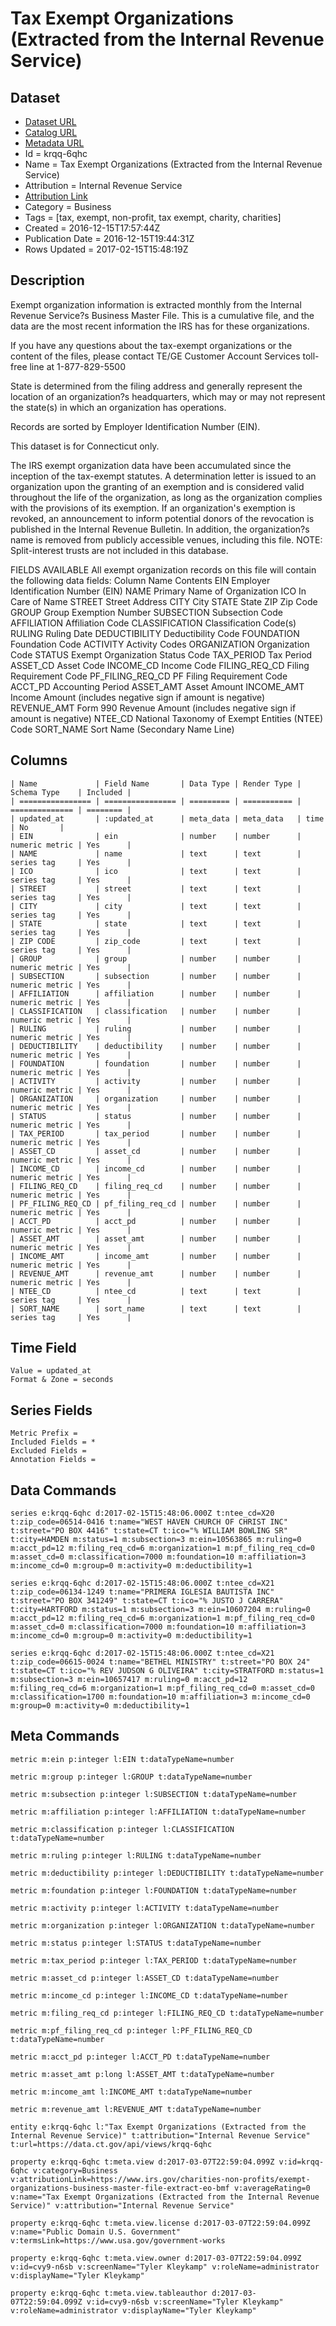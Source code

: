 # Tax Exempt Organizations (Extracted from the Internal Revenue Service)

## Dataset

* [Dataset URL](https://data.ct.gov/api/views/krqq-6qhc/rows.json?max_rows=100)
* [Catalog URL](https://catalog.data.gov/dataset/tax-exempt-organizations-extracted-from-the-internal-revenue-service)
* [Metadata URL](https://data.ct.gov/api/views/krqq-6qhc)
* Id = krqq-6qhc
* Name = Tax Exempt Organizations (Extracted from the Internal Revenue Service)
* Attribution = Internal Revenue Service
* [Attribution Link](https://www.irs.gov/charities-non-profits/exempt-organizations-business-master-file-extract-eo-bmf)
* Category = Business
* Tags = [tax, exempt, non-profit, tax exempt, charity, charities]
* Created = 2016-12-15T17:57:44Z
* Publication Date = 2016-12-15T19:44:31Z
* Rows Updated = 2017-02-15T15:48:19Z

## Description

Exempt organization information is extracted monthly from the Internal Revenue Service?s Business Master File. This is a cumulative file, and the data are the most recent information the IRS has for these organizations.

If you have any questions about the tax-exempt organizations or the content of the files, please contact TE/GE Customer Account Services toll-free line at 1-877-829-5500

State is determined from the filing address and generally represent the location of an organization?s headquarters, which may or may not represent the state(s) in which an organization has operations.

Records are sorted by Employer Identification Number (EIN). 

This dataset is for Connecticut only.

The IRS exempt organization data have been accumulated since the inception of the tax-exempt statutes. A determination letter is issued to an organization upon the granting of an exemption and is considered valid throughout the life of the organization, as long as the organization complies with the provisions of its exemption.
If an organization's exemption is revoked, an announcement to inform potential donors of the revocation is published in the Internal Revenue Bulletin. In addition, the organization?s name is removed from publicly accessible venues, including this file. NOTE: Split-interest trusts are not included in this database.

FIELDS AVAILABLE
All exempt organization records on this file will contain the following data fields:
Column Name Contents
EIN Employer Identification Number (EIN)
NAME Primary Name of Organization
ICO In Care of Name
STREET Street Address
CITY City
STATE State
ZIP Zip Code 
GROUP Group Exemption Number
SUBSECTION Subsection Code
AFFILIATION Affiliation Code
CLASSIFICATION Classification Code(s)
RULING Ruling Date
DEDUCTIBILITY Deductibility Code
FOUNDATION Foundation Code
ACTIVITY Activity Codes
ORGANIZATION Organization Code
STATUS Exempt Organization Status Code
TAX_PERIOD Tax Period
ASSET_CD Asset Code
INCOME_CD Income Code
FILING_REQ_CD Filing Requirement Code
PF_FILING_REQ_CD PF Filing Requirement Code
ACCT_PD Accounting Period
ASSET_AMT Asset Amount
INCOME_AMT Income Amount (includes negative sign if amount is negative)
REVENUE_AMT Form 990 Revenue Amount (includes negative sign if amount is negative)
NTEE_CD National Taxonomy of Exempt Entities (NTEE) Code
SORT_NAME Sort Name (Secondary Name Line)

## Columns

```ls
| Name             | Field Name       | Data Type | Render Type | Schema Type    | Included | 
| ================ | ================ | ========= | =========== | ============== | ======== | 
| updated_at       | :updated_at      | meta_data | meta_data   | time           | No       | 
| EIN              | ein              | number    | number      | numeric metric | Yes      | 
| NAME             | name             | text      | text        | series tag     | Yes      | 
| ICO              | ico              | text      | text        | series tag     | Yes      | 
| STREET           | street           | text      | text        | series tag     | Yes      | 
| CITY             | city             | text      | text        | series tag     | Yes      | 
| STATE            | state            | text      | text        | series tag     | Yes      | 
| ZIP CODE         | zip_code         | text      | text        | series tag     | Yes      | 
| GROUP            | group            | number    | number      | numeric metric | Yes      | 
| SUBSECTION       | subsection       | number    | number      | numeric metric | Yes      | 
| AFFILIATION      | affiliation      | number    | number      | numeric metric | Yes      | 
| CLASSIFICATION   | classification   | number    | number      | numeric metric | Yes      | 
| RULING           | ruling           | number    | number      | numeric metric | Yes      | 
| DEDUCTIBILITY    | deductibility    | number    | number      | numeric metric | Yes      | 
| FOUNDATION       | foundation       | number    | number      | numeric metric | Yes      | 
| ACTIVITY         | activity         | number    | number      | numeric metric | Yes      | 
| ORGANIZATION     | organization     | number    | number      | numeric metric | Yes      | 
| STATUS           | status           | number    | number      | numeric metric | Yes      | 
| TAX_PERIOD       | tax_period       | number    | number      | numeric metric | Yes      | 
| ASSET_CD         | asset_cd         | number    | number      | numeric metric | Yes      | 
| INCOME_CD        | income_cd        | number    | number      | numeric metric | Yes      | 
| FILING_REQ_CD    | filing_req_cd    | number    | number      | numeric metric | Yes      | 
| PF_FILING_REQ_CD | pf_filing_req_cd | number    | number      | numeric metric | Yes      | 
| ACCT_PD          | acct_pd          | number    | number      | numeric metric | Yes      | 
| ASSET_AMT        | asset_amt        | number    | number      | numeric metric | Yes      | 
| INCOME_AMT       | income_amt       | number    | number      | numeric metric | Yes      | 
| REVENUE_AMT      | revenue_amt      | number    | number      | numeric metric | Yes      | 
| NTEE_CD          | ntee_cd          | text      | text        | series tag     | Yes      | 
| SORT_NAME        | sort_name        | text      | text        | series tag     | Yes      | 
```

## Time Field

```ls
Value = updated_at
Format & Zone = seconds
```

## Series Fields

```ls
Metric Prefix = 
Included Fields = *
Excluded Fields = 
Annotation Fields = 
```

## Data Commands

```ls
series e:krqq-6qhc d:2017-02-15T15:48:06.000Z t:ntee_cd=X20 t:zip_code=06514-0416 t:name="WEST HAVEN CHURCH OF CHRIST INC" t:street="PO BOX 4416" t:state=CT t:ico="% WILLIAM BOWLING SR" t:city=HAMDEN m:status=1 m:subsection=3 m:ein=10563865 m:ruling=0 m:acct_pd=12 m:filing_req_cd=6 m:organization=1 m:pf_filing_req_cd=0 m:asset_cd=0 m:classification=7000 m:foundation=10 m:affiliation=3 m:income_cd=0 m:group=0 m:activity=0 m:deductibility=1

series e:krqq-6qhc d:2017-02-15T15:48:06.000Z t:ntee_cd=X21 t:zip_code=06134-1249 t:name="PRIMERA IGLESIA BAUTISTA INC" t:street="PO BOX 341249" t:state=CT t:ico="% JUSTO J CARRERA" t:city=HARTFORD m:status=1 m:subsection=3 m:ein=10607204 m:ruling=0 m:acct_pd=12 m:filing_req_cd=6 m:organization=1 m:pf_filing_req_cd=0 m:asset_cd=0 m:classification=7000 m:foundation=10 m:affiliation=3 m:income_cd=0 m:group=0 m:activity=0 m:deductibility=1

series e:krqq-6qhc d:2017-02-15T15:48:06.000Z t:ntee_cd=X21 t:zip_code=06615-0024 t:name="BETHEL MINISTRY" t:street="PO BOX 24" t:state=CT t:ico="% REV JUDSON G OLIVEIRA" t:city=STRATFORD m:status=1 m:subsection=3 m:ein=10657417 m:ruling=0 m:acct_pd=12 m:filing_req_cd=6 m:organization=1 m:pf_filing_req_cd=0 m:asset_cd=0 m:classification=1700 m:foundation=10 m:affiliation=3 m:income_cd=0 m:group=0 m:activity=0 m:deductibility=1
```

## Meta Commands

```ls
metric m:ein p:integer l:EIN t:dataTypeName=number

metric m:group p:integer l:GROUP t:dataTypeName=number

metric m:subsection p:integer l:SUBSECTION t:dataTypeName=number

metric m:affiliation p:integer l:AFFILIATION t:dataTypeName=number

metric m:classification p:integer l:CLASSIFICATION t:dataTypeName=number

metric m:ruling p:integer l:RULING t:dataTypeName=number

metric m:deductibility p:integer l:DEDUCTIBILITY t:dataTypeName=number

metric m:foundation p:integer l:FOUNDATION t:dataTypeName=number

metric m:activity p:integer l:ACTIVITY t:dataTypeName=number

metric m:organization p:integer l:ORGANIZATION t:dataTypeName=number

metric m:status p:integer l:STATUS t:dataTypeName=number

metric m:tax_period p:integer l:TAX_PERIOD t:dataTypeName=number

metric m:asset_cd p:integer l:ASSET_CD t:dataTypeName=number

metric m:income_cd p:integer l:INCOME_CD t:dataTypeName=number

metric m:filing_req_cd p:integer l:FILING_REQ_CD t:dataTypeName=number

metric m:pf_filing_req_cd p:integer l:PF_FILING_REQ_CD t:dataTypeName=number

metric m:acct_pd p:integer l:ACCT_PD t:dataTypeName=number

metric m:asset_amt p:long l:ASSET_AMT t:dataTypeName=number

metric m:income_amt l:INCOME_AMT t:dataTypeName=number

metric m:revenue_amt l:REVENUE_AMT t:dataTypeName=number

entity e:krqq-6qhc l:"Tax Exempt Organizations (Extracted from the Internal Revenue Service)" t:attribution="Internal Revenue Service" t:url=https://data.ct.gov/api/views/krqq-6qhc

property e:krqq-6qhc t:meta.view d:2017-03-07T22:59:04.099Z v:id=krqq-6qhc v:category=Business v:attributionLink=https://www.irs.gov/charities-non-profits/exempt-organizations-business-master-file-extract-eo-bmf v:averageRating=0 v:name="Tax Exempt Organizations (Extracted from the Internal Revenue Service)" v:attribution="Internal Revenue Service"

property e:krqq-6qhc t:meta.view.license d:2017-03-07T22:59:04.099Z v:name="Public Domain U.S. Government" v:termsLink=https://www.usa.gov/government-works

property e:krqq-6qhc t:meta.view.owner d:2017-03-07T22:59:04.099Z v:id=cvy9-n6sb v:screenName="Tyler Kleykamp" v:roleName=administrator v:displayName="Tyler Kleykamp"

property e:krqq-6qhc t:meta.view.tableauthor d:2017-03-07T22:59:04.099Z v:id=cvy9-n6sb v:screenName="Tyler Kleykamp" v:roleName=administrator v:displayName="Tyler Kleykamp"
```